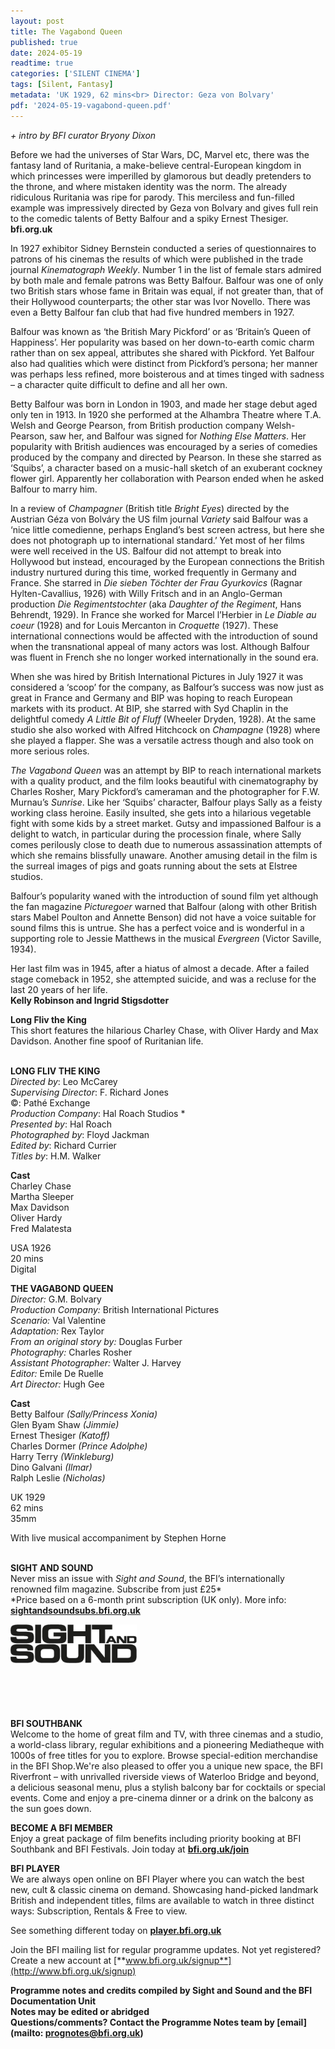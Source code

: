 ```yaml
---
layout: post
title: The Vagabond Queen
published: true
date: 2024-05-19
readtime: true
categories: ['SILENT CINEMA']
tags: [Silent, Fantasy]
metadata: 'UK 1929, 62 mins<br> Director: Geza von Bolvary'
pdf: '2024-05-19-vagabond-queen.pdf'
---
```


_+ intro by BFI curator Bryony Dixon_

Before we had the universes of Star Wars, DC, Marvel etc, there was the fantasy land of Ruritania, a make-believe central-European kingdom in which princesses were imperilled by glamorous but deadly pretenders to the throne, and where mistaken identity was the norm. The already ridiculous Ruritania was ripe for parody. This merciless and fun-filled example was impressively directed by Geza von Bolvary and gives full rein to the comedic talents of Betty Balfour and a spiky Ernest Thesiger.  
**bfi.org.uk**

In 1927 exhibitor Sidney Bernstein conducted a series of questionnaires to patrons of his cinemas the results of which were published in the trade journal _Kinematograph Weekly_. Number 1 in the list of female stars admired by both male and female patrons was Betty Balfour. Balfour was one of only two British stars whose fame in Britain was equal, if not greater than, that of their Hollywood counterparts; the other star was Ivor Novello. There was even a Betty Balfour fan club that had five hundred members in 1927.

Balfour was known as ‘the British Mary Pickford’ or as ‘Britain’s Queen of Happiness’. Her popularity was based on her down-to-earth comic charm rather than on sex appeal, attributes she shared with Pickford. Yet Balfour also had qualities which were distinct from Pickford’s persona; her manner was perhaps less refined, more boisterous and at times tinged with sadness – a character quite difficult to define and all her own.

Betty Balfour was born in London in 1903, and made her stage debut aged only ten in 1913. In 1920 she performed at the Alhambra Theatre where T.A. Welsh and George Pearson, from British production company Welsh-Pearson, saw her, and Balfour was signed for _Nothing Else Matters_. Her popularity with British audiences was encouraged by a series of comedies produced by the company and directed by Pearson. In these she starred as ‘Squibs’, a character based on a music-hall sketch of an exuberant cockney flower girl. Apparently her collaboration with Pearson ended when he asked Balfour to marry him.

In a review of _Champagner_ (British title _Bright Eyes_) directed by the Austrian Géza von Bolváry the US film journal _Variety_ said Balfour was a ‘nice little comedienne, perhaps England’s best screen actress, but here she does not photograph up to international standard.’ Yet most of her films were well received in the US. Balfour did not attempt to break into Hollywood but instead, encouraged by the European connections the British industry nurtured during this time, worked frequently in Germany and France. She starred in _Die sieben Töchter der Frau Gyurkovics_ (Ragnar Hylten-Cavallius, 1926) with Willy Fritsch and in an Anglo-German production _Die Regimentstochter_ (aka _Daughter of the Regiment_, Hans Behrendt, 1929). In France she worked for Marcel l’Herbier in _Le Diable au coeur_ (1928) and for Louis Mercanton in _Croquette_ (1927). These international connections would be affected with the introduction of sound when the transnational appeal of many actors was lost. Although Balfour was fluent in French she no longer worked internationally in the sound era.

When she was hired by British International Pictures in July 1927 it was considered a ‘scoop’ for the company, as Balfour’s success was now just as great in France and Germany and BIP was hoping to reach European markets with its product. At BIP, she starred with Syd Chaplin in the delightful comedy _A Little Bit of Fluff_ (Wheeler Dryden, 1928). At the same studio she also worked with Alfred Hitchcock on _Champagne_ (1928) where she played a flapper. She was a versatile actress though and also took on more serious roles.

_The_ _Vagabond Queen_ was an attempt by BIP to reach international markets with a quality product, and the film looks beautiful with cinematography by Charles Rosher, Mary Pickford’s cameraman and the photographer for F.W. Murnau’s _Sunrise_. Like her ‘Squibs’ character, Balfour plays Sally as a feisty working class heroine. Easily insulted, she gets into a hilarious vegetable fight with some kids by a street market. Gutsy and impassioned Balfour is a delight to watch, in particular during the procession finale, where Sally comes perilously close to death due to numerous assassination attempts of which she remains blissfully unaware. Another amusing detail in the film is the surreal images of pigs and goats running about the sets at Elstree studios.

Balfour’s popularity waned with the introduction of sound film yet although the fan magazine _Picturegoer_ warned that Balfour (along with other British stars Mabel Poulton and Annette Benson) did not have a voice suitable for sound films this is untrue. She has a perfect voice and is wonderful in a supporting role to Jessie Matthews in the musical _Evergreen_ (Victor Saville, 1934).

Her last film was in 1945, after a hiatus of almost a decade. After a failed stage comeback in 1952, she attempted suicide, and was a recluse for the last 20 years of her life.  
**Kelly Robinson and Ingrid Stigsdotter**

**Long Fliv the King**  
This short features the hilarious Charley Chase, with Oliver Hardy and Max Davidson. Another fine spoof of Ruritanian life.
<br><br>

**LONG FLIV THE KING**  
_Directed by_: Leo McCarey  
_Supervising Director_: F. Richard Jones  
©: Pathé Exchange  
_Production Company_: Hal Roach Studios *  
_Presented by_: Hal Roach  
_Photographed by_: Floyd Jackman  
_Edited by_: Richard Currier  
_Titles by_: H.M. Walker

**Cast**  
Charley Chase  
Martha Sleeper  
Max Davidson  
Oliver Hardy  
Fred Malatesta

USA 1926  
20 mins  
Digital
<br>

**THE VAGABOND QUEEN**<br>
_Director:_ G.M. Bolvary<br>
_Production Company:_ British International Pictures<br>
_Scenario:_ Val Valentine<br>
_Adaptation:_ Rex Taylor<br>
_From an original story by:_ Douglas Furber<br>
_Photography:_ Charles Rosher<br>
_Assistant Photographer:_ Walter J. Harvey<br>
_Editor:_ Emile De Ruelle<br>
_Art Director:_ Hugh Gee<br>

**Cast**<br>
Betty Balfour _(Sally/Princess Xonia)_<br>
Glen Byam Shaw _(Jimmie)_<br>
Ernest Thesiger _(Katoff)_<br>
Charles Dormer _(Prince Adolphe)_<br>
Harry Terry _(Winkleburg)_<br>
Dino Galvani _(Ilmar)_<br>
Ralph Leslie _(Nicholas)_<br>

UK 1929<br>
62 mins<br>
35mm<br>

With live musical accompaniment by  Stephen Horne<br>
<br>

**SIGHT AND SOUND**<br>
Never miss an issue with _Sight and Sound_, the BFI’s internationally renowned film magazine. Subscribe from just £25*<br>
*Price based on a 6-month print subscription (UK only). More info: [**sightandsoundsubs.bfi.org.uk**](https://sightandsoundsubs.bfi.org.uk/subscribe)

<img style="float: left;" src="/img/sight-and-sound.jpg" width="40%" height="40%"><br><br><br><br><br><br><br><br>

**BFI SOUTHBANK**  
Welcome to the home of great film and TV, with three cinemas and a studio, a world-class library, regular exhibitions and a pioneering Mediatheque with 1000s of free titles for you to explore. Browse special-edition merchandise in the BFI Shop.We&#39;re also pleased to offer you a unique new space, the BFI Riverfront – with unrivalled riverside views of Waterloo Bridge and beyond, a delicious seasonal menu, plus a stylish balcony bar for cocktails or special events. Come and enjoy a pre-cinema dinner or a drink on the balcony as the sun goes down.  

**BECOME A BFI MEMBER**  
Enjoy a great package of film benefits including priority booking at BFI Southbank and BFI Festivals. Join today at [**bfi.org.uk/join**](http://www.bfi.org.uk/join)  

**BFI PLAYER**  
 We are always open online on BFI Player where you can watch the best new, cult &amp; classic cinema on demand. Showcasing hand-picked landmark British and independent titles, films are available to watch in three distinct ways: Subscription, Rentals &amp; Free to view.  

See something different today on [**player.bfi.org.uk**](https://player.bfi.org.uk)  

Join the BFI mailing list for regular programme updates. Not yet registered? Create a new account at [**www.bfi.org.uk/signup**](http://www.bfi.org.uk/signup)

**Programme notes and credits compiled by Sight and Sound and the BFI Documentation Unit  
Notes may be edited or abridged  
Questions/comments? Contact the Programme Notes team by [email](mailto: prognotes@bfi.org.uk)**

<!--stackedit_data:
eyJoaXN0b3J5IjpbLTEzNzkwMjE2NzIsLTMwMDE5MDU3OV19
-->
